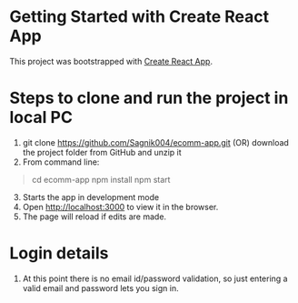 # Getting Started with Create React App
This project was bootstrapped with [Create React App](https://github.com/facebook/create-react-app).

# Steps to clone and run the project in local PC
1. git clone https://github.com/Sagnik004/ecomm-app.git (OR) download the project folder from GitHub and unzip it
2. From command line:
  > cd ecomm-app
  > npm install
  > npm start 
3. Starts the app in development mode
4. Open [http://localhost:3000](http://localhost:3000) to view it in the browser.
5. The page will reload if edits are made.

# Login details
1. At this point there is no email id/password validation, so just entering a valid email and password lets you sign in.
